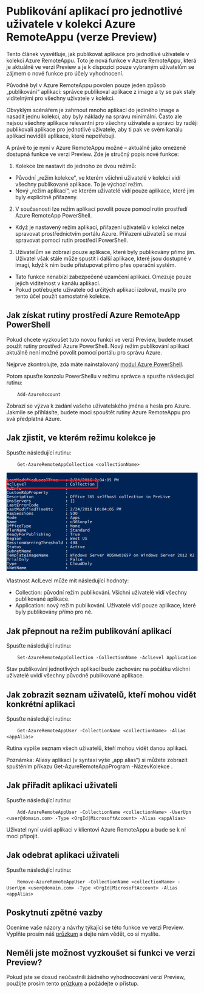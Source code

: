 <properties
   pageTitle="Publikování aplikací pro jednotlivé uživatele v kolekci Azure RemoteAppu (verze Preview) | Microsoft Azure"
   description="Přečtěte si, jak v Azure RemoteAppu publikovat aplikace místo skupin pro jednotlivé uživatele."
   services="remoteapp-preview"
   documentationCenter=""
   authors="piotrci"
   manager="mbaldwin"
   editor=""/>

<tags
   ms.service="remoteapp"
   ms.devlang="na"
   ms.topic="hero-article"
   ms.tgt_pltfrm="na"
   ms.workload="compute"
   ms.date="05/31/2016"
   ms.author="piotrci"/>

# Publikování aplikací pro jednotlivé uživatele v kolekci Azure RemoteAppu (verze Preview)

Tento článek vysvětluje, jak publikovat aplikace pro jednotlivé uživatele v kolekci Azure RemoteAppu. Toto je nová funkce v Azure RemoteAppu, která je aktuálně ve verzi Preview a je k dispozici pouze vybraným uživatelům se zájmem o nové funkce pro účely vyhodnocení.

Původně byl v Azure RemoteAppu povolen pouze jeden způsob „publikování“ aplikací: správce publikoval aplikace z image a ty se pak staly viditelnými pro všechny uživatele v kolekci.

Obvyklým scénářem je zahrnout mnoho aplikací do jediného image a nasadit jednu kolekci, aby byly náklady na správu minimální. Často ale nejsou všechny aplikace relevantní pro všechny uživatele a správci by raději publikovali aplikace pro jednotlivé uživatele, aby ti pak ve svém kanálu aplikací neviděli aplikace, které nepotřebují.

A právě to je nyní v Azure RemoteAppu možné – aktuálně jako omezeně dostupná funkce ve verzi Preview. Zde je stručný popis nové funkce:

1. Kolekce lze nastavit do jednoho ze dvou režimů:
 
  - Původní „režim kolekce“, ve kterém všichni uživatelé v kolekci vidí všechny publikované aplikace. To je výchozí režim.
  - Nový „režim aplikací“, ve kterém uživatelé vidí pouze aplikace, které jim byly explicitně přiřazeny.

2. V současnosti lze režim aplikací povolit pouze pomocí rutin prostředí Azure RemoteApp PowerShell.

  - Když je nastavený režim aplikací, přiřazení uživatelů v kolekci nelze spravovat prostřednictvím portálu Azure. Přiřazení uživatelů se musí spravovat pomocí rutin prostředí PowerShell.

3. Uživatelům se zobrazí pouze aplikace, které byly publikovány přímo jim. Uživatel však stále může spustit i další aplikace, které jsou dostupné v imagi, když k nim bude přistupovat přímo přes operační systém.
  - Tato funkce nenabízí zabezpečené uzamčení aplikací. Omezuje pouze jejich viditelnost v kanálu aplikací.
  - Pokud potřebujete uživatele od určitých aplikací izolovat, musíte pro tento účel použít samostatné kolekce.

## Jak získat rutiny prostředí Azure RemoteApp PowerShell

Pokud chcete vyzkoušet tuto novou funkci ve verzi Preview, budete muset použít rutiny prostředí Azure PowerShell. Nový režim publikování aplikací aktuálně není možné povolit pomocí portálu pro správu Azure.

Nejprve zkontrolujte, zda máte nainstalovaný [modul Azure PowerShell](../powershell-install-configure.md).

Potom spusťte konzolu PowerShellu v režimu správce a spusťte následující rutinu:

        Add-AzureAccount

Zobrazí se výzva k zadání vašeho uživatelského jména a hesla pro Azure. Jakmile se přihlásíte, budete moci spouštět rutiny Azure RemoteAppu pro svá předplatná Azure.

## Jak zjistit, ve kterém režimu kolekce je

Spusťte následující rutinu:

        Get-AzureRemoteAppCollection <collectionName>

![Zkontrolujte režim kolekce](./media/remoteapp-perapp/araacllelvel.png)

Vlastnost AclLevel může mít následující hodnoty:

- Collection: původní režim publikování. Všichni uživatelé vidí všechny publikované aplikace.
- Application: nový režim publikování. Uživatelé vidí pouze aplikace, které byly publikovány přímo pro ně.

## Jak přepnout na režim publikování aplikací

Spusťte následující rutinu:

        Set-AzureRemoteAppCollection -CollectionName -AclLevel Application

Stav publikování jednotlivých aplikací bude zachován: na počátku všichni uživatelé uvidí všechny původně publikované aplikace.

## Jak zobrazit seznam uživatelů, kteří mohou vidět konkrétní aplikaci

Spusťte následující rutinu:

        Get-AzureRemoteAppUser -CollectionName <collectionName> -Alias <appAlias>

Rutina vypíše seznam všech uživatelů, kteří mohou vidět danou aplikaci.

Poznámka: Aliasy aplikací (v syntaxi výše „app alias“) si můžete zobrazit spuštěním příkazu Get-AzureRemoteAppProgram -NázevKolekce <collectionName>.

## Jak přiřadit aplikaci uživateli

Spusťte následující rutinu:

        Add-AzureRemoteAppUser -CollectionName <collectionName> -UserUpn <user@domain.com> -Type <OrgId|MicrosoftAccount> -Alias <appAlias>

Uživatel nyní uvidí aplikaci v klientovi Azure RemoteAppu a bude se k ní moci připojit.

## Jak odebrat aplikaci uživateli

Spusťte následující rutinu:

        Remove-AzureRemoteAppUser -CollectionName <collectionName> -UserUpn <user@domain.com> -Type <OrgId|MicrosoftAccount> -Alias <appAlias>

## Poskytnutí zpětné vazby
Oceníme vaše názory a návrhy týkající se této funkce ve verzi Preview. Vyplňte prosím náš [průzkum](http://www.instant.ly/s/FDdrb) a dejte nám vědět, co si myslíte.

## Neměli jste možnost vyzkoušet si funkci ve verzi Preview?
Pokud jste se dosud neúčastnili žádného vyhodnocování verzí Preview, použijte prosím tento [průzkum](http://www.instant.ly/s/AY83p) a požádejte o přístup.



<!--HONumber=Jun16_HO2-->


